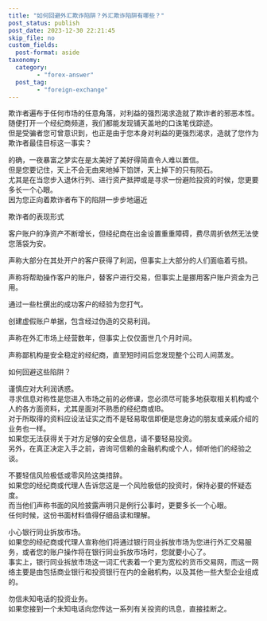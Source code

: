 ```yaml
---
title: "如何回避外汇欺诈陷阱？外汇欺诈陷阱有哪些？"
post_status: publish
post_date: 2023-12-30 22:21:45
skip_file: no
custom_fields: 
  post-format: aside
taxonomy:
  category:
        - "forex-answer"
  post_tag:
        - "foreign-exchange"
---
```


欺诈者遍布于任何市场的任意角落，对利益的强烈渴求造就了欺诈者的邪恶本性。  
随便打开一个经纪商频道，我们都能发现铺天盖地的口诛笔伐踪迹。  
但是受骗者您可曾意识到，也正是由于您本身对利益的更强烈渴求，造就了您作为欺诈者最佳目标这一事实？

的确，一夜暴富之梦实在是太美好了美好得简直令人难以置信。  
但是您要记住，天上不会无由来地掉下馅饼，天上掉下的只有陨石。  
尤其是在当您步入退休行列、进行资产抵押或是寻求一份避险投资的时候，您更要多长一个心眼。  
因为您正向着欺诈者布下的陷阱一步步地逼近

欺诈者的表现形式

客户账户的净资产不断增长，但经纪商在出金设置重重障碍，费尽周折依然无法使您落袋为安。

声称大部分在其处开户的客户获得了利润，但事实上大部分的人们面临着亏损。

声称将帮助操作客户的账户，替客户进行交易，但事实上是挪用客户账户资金为己用。

通过一些杜撰出的成功客户的经验为您打气。

创建虚假账户单据，包含经过伪造的交易利润。

声称在外汇市场上经营数年，但事实上仅仅面世几个月时间。

声称鄙机构是安全稳定的经纪商，直至短时间后您发现整个公司人间蒸发。

如何回避这些陷阱？

谨慎应对大利润诱惑。  
寻求信息对称性是您进入市场之前的必修课，您必须尽可能多地获取相关机构或个人的各方面资料，尤其是面对不熟悉的经纪商或IB。  
对于所取得的资料应设法证实之而不是轻易取信即便是您身边的朋友或亲戚介绍的业务也一样。  
如果您无法获得关于对方足够的安全信息，请不要轻易投资。  
另外，在真正决定入手之前，咨询可信赖的金融机构或个人，倾听他们的经验之谈。

不要轻信风险极低或零风险这类措辞。  
如果您的经纪商或代理人告诉您这是一个风险极低的投资时，保持必要的怀疑态度。  
而当他们声称书面的风险披露声明只是例行公事时，更要多长一个心眼。  
任何时候，这份书面材料值得仔细品读和理解。

小心银行同业拆放市场。  
如果您的经纪商或代理人宣称他们将通过银行同业拆放市场为您进行外汇交易服务，或者您的账户操作将在银行同业拆放市场时，您就要小心了。  
事实上，银行同业拆放市场这一词汇代表着一个更为宽松的货币交易网，而这一网络主要是由包括商业银行和投资银行在内的金融机构，以及其他一些大型企业组成的。

勿信未知电话的投资业务。  
如果您接到一个未知电话向您传达一系列有关投资的讯息，直接挂断之。
